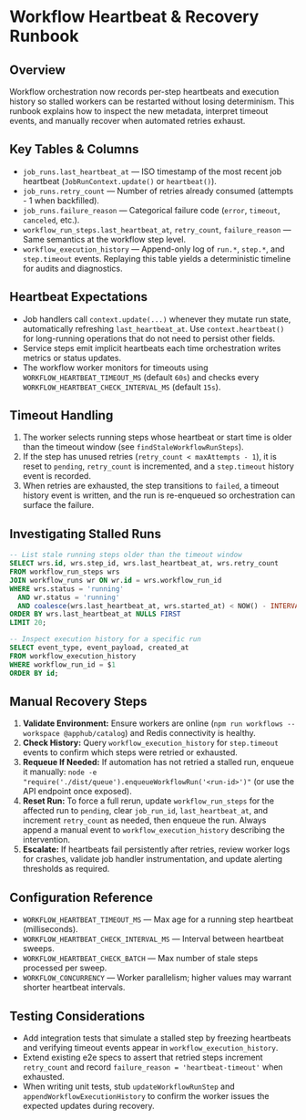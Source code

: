 # Workflow Heartbeat & Recovery Runbook

## Overview
Workflow orchestration now records per-step heartbeats and execution history so stalled workers can be restarted without losing determinism. This runbook explains how to inspect the new metadata, interpret timeout events, and manually recover when automated retries exhaust.

## Key Tables & Columns
- `job_runs.last_heartbeat_at` — ISO timestamp of the most recent job heartbeat (`JobRunContext.update()` or `heartbeat()`).
- `job_runs.retry_count` — Number of retries already consumed (attempts - 1 when backfilled).
- `job_runs.failure_reason` — Categorical failure code (`error`, `timeout`, `canceled`, etc.).
- `workflow_run_steps.last_heartbeat_at`, `retry_count`, `failure_reason` — Same semantics at the workflow step level.
- `workflow_execution_history` — Append-only log of `run.*`, `step.*`, and `step.timeout` events. Replaying this table yields a deterministic timeline for audits and diagnostics.

## Heartbeat Expectations
- Job handlers call `context.update(...)` whenever they mutate run state, automatically refreshing `last_heartbeat_at`. Use `context.heartbeat()` for long-running operations that do not need to persist other fields.
- Service steps emit implicit heartbeats each time orchestration writes metrics or status updates.
- The workflow worker monitors for timeouts using `WORKFLOW_HEARTBEAT_TIMEOUT_MS` (default `60s`) and checks every `WORKFLOW_HEARTBEAT_CHECK_INTERVAL_MS` (default `15s`).

## Timeout Handling
1. The worker selects running steps whose heartbeat or start time is older than the timeout window (see `findStaleWorkflowRunSteps`).
2. If the step has unused retries (`retry_count < maxAttempts - 1`), it is reset to `pending`, `retry_count` is incremented, and a `step.timeout` history event is recorded.
3. When retries are exhausted, the step transitions to `failed`, a timeout history event is written, and the run is re-enqueued so orchestration can surface the failure.

## Investigating Stalled Runs
```sql
-- List stale running steps older than the timeout window
SELECT wrs.id, wrs.step_id, wrs.last_heartbeat_at, wrs.retry_count
FROM workflow_run_steps wrs
JOIN workflow_runs wr ON wr.id = wrs.workflow_run_id
WHERE wrs.status = 'running'
  AND wr.status = 'running'
  AND coalesce(wrs.last_heartbeat_at, wrs.started_at) < NOW() - INTERVAL '60 seconds'
ORDER BY wrs.last_heartbeat_at NULLS FIRST
LIMIT 20;
```

```sql
-- Inspect execution history for a specific run
SELECT event_type, event_payload, created_at
FROM workflow_execution_history
WHERE workflow_run_id = $1
ORDER BY id;
```

## Manual Recovery Steps
1. **Validate Environment:** Ensure workers are online (`npm run workflows --workspace @apphub/catalog`) and Redis connectivity is healthy.
2. **Check History:** Query `workflow_execution_history` for `step.timeout` events to confirm which steps were retried or exhausted.
3. **Requeue If Needed:** If automation has not retried a stalled run, enqueue it manually: `node -e "require('./dist/queue').enqueueWorkflowRun('<run-id>')"` (or use the API endpoint once exposed).
4. **Reset Run:** To force a full rerun, update `workflow_run_steps` for the affected run to `pending`, clear `job_run_id`, `last_heartbeat_at`, and increment `retry_count` as needed, then enqueue the run. Always append a manual event to `workflow_execution_history` describing the intervention.
5. **Escalate:** If heartbeats fail persistently after retries, review worker logs for crashes, validate job handler instrumentation, and update alerting thresholds as required.

## Configuration Reference
- `WORKFLOW_HEARTBEAT_TIMEOUT_MS` — Max age for a running step heartbeat (milliseconds).
- `WORKFLOW_HEARTBEAT_CHECK_INTERVAL_MS` — Interval between heartbeat sweeps.
- `WORKFLOW_HEARTBEAT_CHECK_BATCH` — Max number of stale steps processed per sweep.
- `WORKFLOW_CONCURRENCY` — Worker parallelism; higher values may warrant shorter heartbeat intervals.

## Testing Considerations
- Add integration tests that simulate a stalled step by freezing heartbeats and verifying timeout events appear in `workflow_execution_history`.
- Extend existing e2e specs to assert that retried steps increment `retry_count` and record `failure_reason = 'heartbeat-timeout'` when exhausted.
- When writing unit tests, stub `updateWorkflowRunStep` and `appendWorkflowExecutionHistory` to confirm the worker issues the expected updates during recovery.
